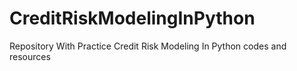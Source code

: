 # CreditRiskModelingInPython
Repository With Practice Credit Risk Modeling In Python codes and resources
